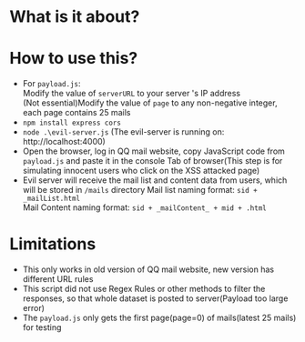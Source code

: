 # What is it about?

# How to use this?
+ For `payload.js`:  
Modify the value of `serverURL` to your server 's IP address  
(Not essential)Modify the value of `page` to any non-negative integer, each page contains 25 mails  
+ `npm install express cors`
+ `node .\evil-server.js` (The evil-server is running on: http://localhost:4000)
+ Open the browser, log in QQ mail website, copy JavaScript code from `payload.js` and paste it in the console Tab of browser(This step is for simulating innocent users who click on the XSS attacked page)
+ Evil server will receive the mail list and content data from users, which will be stored in `/mails` directory
Mail list naming format: `sid + _mailList.html`  
Mail Content naming format: `sid + _mailContent_ + mid + .html`  

# Limitations
+ This only works in old version of QQ mail website, new version has different URL rules
+ This script did not use Regex Rules or other methods to filter the responses, so that whole dataset is posted to server(Payload too large error)  
+ The `payload.js` only gets the first page(page=0) of mails(latest 25 mails) for testing  
